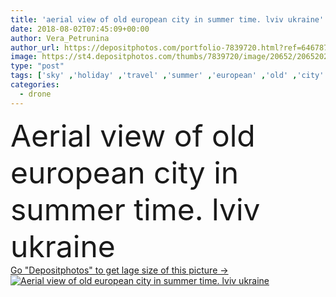 ```yaml
---
title: 'aerial view of old european city in summer time. lviv ukraine'
date: 2018-08-02T07:45:09+00:00
author: Vera_Petrunina
author_url: https://depositphotos.com/portfolio-7839720.html?ref=64678756
image: https://st4.depositphotos.com/thumbs/7839720/image/20652/206520226/api_thumb_450.jpg?forcejpeg=true
type: "post"
tags: ['sky' ,'holiday' ,'travel' ,'summer' ,'european' ,'old' ,'city' ,'church' ,'horizon' ,'clouds' ,'tourism' ,'ukraine' ,'town' ,'roofs' ,'journey' ,'adventure' ,'flight' ,'towers' ,'streets' ,'lviv' ,'drone' ,'Lemberg' ,'copy space' ,'Sunny day' ,'aerial view' ,'birds eye view' ,'city travel' ]
categories: 
  - drone
---
```

<div aling="center">
            <font size="60"> Aerial view of old european city in summer time. lviv ukraine</font>   
</div>
<div>
    <a href='https://st4.depositphotos.com/thumbs/7839720/image/20652/206520226/api_thumb_450.jpg?forcejpeg=true?ref=64678756' target=_blank > Go "Depositphotos" to get lage size of this picture ->
        <img href='https://st4.depositphotos.com/thumbs/7839720/image/20652/206520226/api_thumb_450.jpg?forcejpeg=true?ref=64678756' src='https://st4.depositphotos.com/7839720/20652/i/950/depositphotos_206520226-stock-photo-aerial-view-old-european-city.jpg?forcejpeg=true' alt='Aerial view of old european city in summer time. lviv ukraine' >
    </a>
</div>
